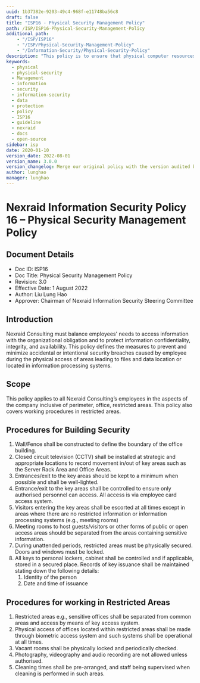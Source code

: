 ```yaml
---
uuid: 1b37382e-9203-49c4-968f-e11748ba56c8
draft: false
title: "ISP16 - Physical Security Management Policy"
path: /ISP/ISP16-Physical-Security-Management-Policy
additional_path:
    - "/ISP/ISP16"
    - "/ISP/Physical-Security-Management-Policy"
    - "/Information-Security/Physical-Security-Policy"
description: "This policy is to ensure that physical computer resources and information resources are properly protected physically."
keywords: 
  - physical
  - physical-security
  - Management
  - information
  - security
  - information-security
  - data
  - protection
  - policy
  - ISP16
  - guideline
  - nexraid
  - docs
  - open-source
sidebar: isp
date: 2020-01-10
version_date: 2022-08-01
version_name: 3.0.0
version_changelog: Merge our original policy with the version audited by DPTM
author: lunghao
manager: lunghao
---
```


# Nexraid Information Security Policy 16 – Physical Security Management Policy

## Document Details
* Doc ID: ISP16
* Doc Title: Physical Security Management Policy
* Revision: 3.0
* Effective Date: 1 August 2022
* Author: Liu Lung Hao
* Approver: Chairman of Nexraid Information Security Steering Committee

## Introduction
Nexraid Consulting must balance employees' needs to access information with the organizational obligation and to protect information confidentiality, integrity, and availability. This policy defines the measures to prevent and minimize accidental or intentional security breaches caused by employee during the physical access of areas leading to files and data location or located in information processing systems. 

## Scope
This policy applies to all Nexraid Consulting’s employees in the aspects of the company inclusive of perimeter, office, restricted areas. This policy also covers working procedures in restricted areas.

## Procedures for Building Security
1. Wall/Fence shall be constructed to define the boundary of the office building.
2. Closed circuit television (CCTV) shall be installed at strategic and appropriate locations to record movement in/out of key areas such as the Server Rack Area and Office Areas.
3. Entrances/exit to the key areas should be kept to a minimum when possible and shall be well-lighted.
4. Entrance/exit to the key areas shall be controlled to ensure only authorised personnel can access. All access is via employee card access system.
5. Visitors entering the key areas shall be escorted at all times except in areas where there are no restricted information or information processing systems (e.g., meeting rooms)
6. Meeting rooms to host guests/visitors or other forms of public or open access areas should be separated from the areas containing sensitive information.
7. During unattended periods, restricted areas must be physically secured. Doors and windows must be locked.
8. All keys to personal lockers, cabinet shall be controlled and if applicable, stored in a secured place. Records of key issuance shall be maintained stating down the following details:
   1. Identity of the person
   2. Date and time of issuance


## Procedures for working in Restricted Areas
1. Restricted areas e.g., sensitive offices shall be separated from common areas and access by means of key access system.
2. Physical access of offices located within restricted areas shall be made through biometric access system and such systems shall be operational at all times.
3. Vacant rooms shall be physically locked and periodically checked.
4. Photography, videography and audio recording are not allowed unless authorised.
5. Cleaning times shall be pre-arranged, and staff being supervised when cleaning is performed in such areas.